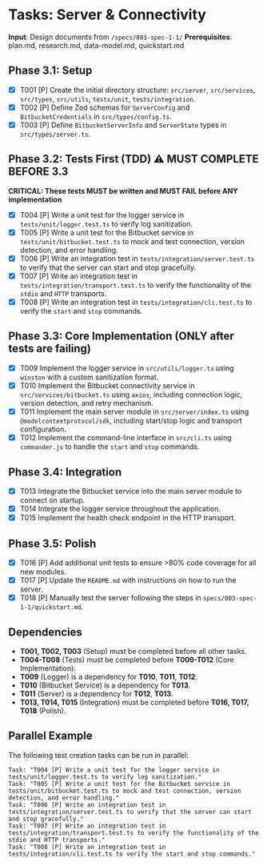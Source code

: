# Tasks: Server & Connectivity

**Input**: Design documents from `/specs/003-spec-1-1/`
**Prerequisites**: plan.md, research.md, data-model.md, quickstart.md

## Phase 3.1: Setup

- [x] T001 [P] Create the initial directory structure: `src/server`, `src/services`, `src/types`, `src/utils`, `tests/unit`, `tests/integration`.
- [x] T002 [P] Define Zod schemas for `ServerConfig` and `BitbucketCredentials` in `src/types/config.ts`.
- [x] T003 [P] Define `BitbucketServerInfo` and `ServerState` types in `src/types/server.ts`.

## Phase 3.2: Tests First (TDD) ⚠️ MUST COMPLETE BEFORE 3.3

**CRITICAL: These tests MUST be written and MUST FAIL before ANY implementation**

- [x] T004 [P] Write a unit test for the logger service in `tests/unit/logger.test.ts` to verify log sanitization.
- [x] T005 [P] Write a unit test for the Bitbucket service in `tests/unit/bitbucket.test.ts` to mock and test connection, version detection, and error handling.
- [x] T006 [P] Write an integration test in `tests/integration/server.test.ts` to verify that the server can start and stop gracefully.
- [x] T007 [P] Write an integration test in `tests/integration/transport.test.ts` to verify the functionality of the `stdio` and `HTTP` transports.
- [x] T008 [P] Write an integration test in `tests/integration/cli.test.ts` to verify the `start` and `stop` commands.

## Phase 3.3: Core Implementation (ONLY after tests are failing)

- [x] T009 Implement the logger service in `src/utils/logger.ts` using `winston` with a custom sanitization format.
- [x] T010 Implement the Bitbucket connectivity service in `src/services/bitbucket.ts` using `axios`, including connection logic, version detection, and retry mechanism.
- [x] T011 Implement the main server module in `src/server/index.ts` using `@modelcontextprotocol/sdk`, including start/stop logic and transport configuration.
- [x] T012 Implement the command-line interface in `src/cli.ts` using `commander.js` to handle the `start` and `stop` commands.

## Phase 3.4: Integration

- [x] T013 Integrate the Bitbucket service into the main server module to connect on startup.
- [x] T014 Integrate the logger service throughout the application.
- [x] T015 Implement the health check endpoint in the HTTP transport.

## Phase 3.5: Polish

- [x] T016 [P] Add additional unit tests to ensure >80% code coverage for all new modules.
- [x] T017 [P] Update the `README.md` with instructions on how to run the server.
- [x] T018 [P] Manually test the server following the steps in `specs/003-spec-1-1/quickstart.md`.

## Dependencies

- **T001, T002, T003** (Setup) must be completed before all other tasks.
- **T004-T008** (Tests) must be completed before **T009-T012** (Core Implementation).
- **T009** (Logger) is a dependency for **T010**, **T011**, **T012**.
- **T010** (Bitbucket Service) is a dependency for **T013**.
- **T011** (Server) is a dependency for **T012**, **T013**.
- **T013, T014, T015** (Integration) must be completed before **T016, T017, T018** (Polish).

## Parallel Example

The following test creation tasks can be run in parallel:

```
Task: "T004 [P] Write a unit test for the logger service in tests/unit/logger.test.ts to verify log sanitization."
Task: "T005 [P] Write a unit test for the Bitbucket service in tests/unit/bitbucket.test.ts to mock and test connection, version detection, and error handling."
Task: "T006 [P] Write an integration test in tests/integration/server.test.ts to verify that the server can start and stop gracefully."
Task: "T007 [P] Write an integration test in tests/integration/transport.test.ts to verify the functionality of the stdio and HTTP transports."
Task: "T008 [P] Write an integration test in tests/integration/cli.test.ts to verify the start and stop commands."
```
